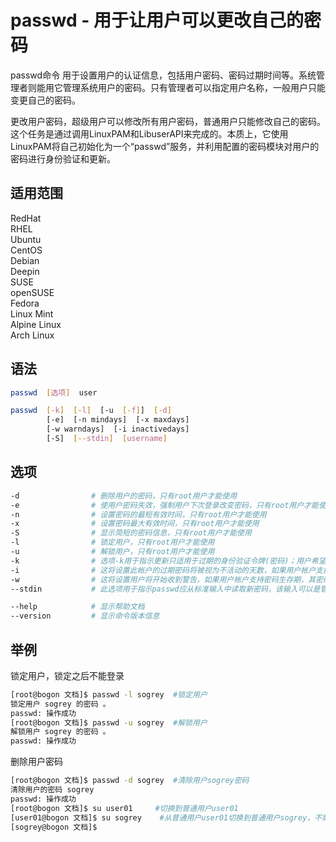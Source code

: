# passwd - 用于让用户可以更改自己的密码
passwd命令 用于设置用户的认证信息，包括用户密码、密码过期时间等。系统管理者则能用它管理系统用户的密码。只有管理者可以指定用户名称，一般用户只能变更自己的密码。

更改用户密码，超级用户可以修改所有用户密码，普通用户只能修改自己的密码。这个任务是通过调用LinuxPAM和LibuserAPI来完成的。本质上，它使用LinuxPAM将自己初始化为一个“passwd”服务，并利用配置的密码模块对用户的密码进行身份验证和更新。

## 适用范围

<!-- <div class="svg linux">Linux</div> -->
<div class="svg redhat">RedHat</div>
<div class="svg rhel">RHEL</div>
<div class="svg ubuntu">Ubuntu</div>
<div class="svg centos">CentOS</div>
<div class="svg debian">Debian</div>
<div class="svg deepin">Deepin</div>
<div class="svg suse">SUSE</div>
<div class="svg opensuse">openSUSE</div>
<div class="svg fedora">Fedora</div>
<div class="svg linuxmint">Linux Mint</div>
<!-- <div class="svg mxlinux">MX Linux</div> -->
<div class="svg alpinelinux">Alpine Linux</div>
<div class="svg archlinux">Arch Linux</div>

## 语法

``` bash
passwd  [选项]  user

passwd  [-k]  [-l]  [-u  [-f]]  [-d]
        [-e]  [-n mindays]  [-x maxdays]
        [-w warndays]  [-i inactivedays]
        [-S]  [--stdin]  [username]
```

## 选项

``` bash
-d                # 删除用户的密码，只有root用户才能使用
-e                # 使用户密码失效，强制用户下次登录改变密码，只有root用户才能使用
-n                # 设置密码的最短有效时间，只有root用户才能使用
-x                # 设置密码最大有效时间，只有root用户才能使用
-S                # 显示简短的密码信息，只有root用户才能使用
-l                # 锁定用户，只有root用户才能使用
-u                # 解锁用户，只有root用户才能使用
-k                # 选项-k用于指示更新只适用于过期的身份验证令牌(密码)；用户希望像以前一样保留其未过期的令牌。
-i                # 这将设置此帐户的过期密码将被视为不活动的天数，如果用户帐户支持密码生存期，则应禁用该帐户。只对根用户可用。
-w                # 这将设置用户将开始收到警告，如果用户帐户支持密码生存期，其密码将过期的天数。只对根用户可用。
--stdin           # 此选项用于指示passwd应从标准输入中读取新密码，该输入可以是管道。

--help            # 显示帮助文档
--version         # 显示命令版本信息
```
## 举例
锁定用户，锁定之后不能登录
``` bash
[root@bogon 文档]$ passwd -l sogrey  #锁定用户
锁定用户 sogrey 的密码 。
passwd: 操作成功
[root@bogon 文档]$ passwd -u sogrey  #解锁用户
解锁用户 sogrey 的密码 。
passwd: 操作成功
```
删除用户密码
``` bash
[root@bogon 文档]$ passwd -d sogrey  #清除用户sogrey密码
清除用户的密码 sogrey
passwd: 操作成功
[root@bogon 文档]$ su user01     #切换到普通用户user01
[user01@bogon 文档]$ su sogrey    #从普通用户user01切换到普通用户sogrey，不需要密码
[sogrey@bogon 文档]$
```